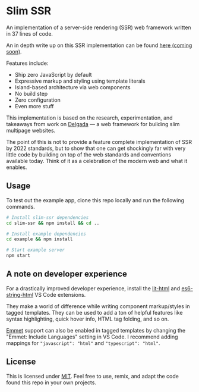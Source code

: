 # Slim SSR

An implementation of a server-side rendering (SSR) web framework written in 37 lines of code.

An in depth write up on this SSR implementation can be found [here (coming soon)](https://hawkticehurst.com/writing/a-ssr-framework-in-37-lines-of-code).

Features include:

- Ship zero JavaScript by default
- Expressive markup and styling using template literals
- Island-based architecture via web components
- No build step
- Zero configuration
- Even more stuff

This implementation is based on the research, experimentation, and takeaways from work on [Delgada](https://delgada.dev) –– a web framework for building slim multipage websites.

The point of this is not to provide a feature complete implementation of SSR by 2022 standards, but to show that one can get shockingly far with very little code by building on top of the web standards and conventions available today. Think of it as a celebration of the modern web and what it enables.

## Usage

To test out the example app, clone this repo locally and run the following commands.

```bash
# Install slim-ssr dependencies
cd slim-ssr && npm install && cd ..

# Install example dependencies
cd example && npm install

# Start example server
npm start
```

## A note on developer experience

For a drastically improved developer experience, install the [lit-html](https://marketplace.visualstudio.com/items?itemName=bierner.lit-html) and [es6-string-html](https://marketplace.visualstudio.com/items?itemName=Tobermory.es6-string-html) VS Code extensions. 

They make a world of difference while writing component markup/styles in tagged templates. They can be used to add a ton of helpful features like syntax highlighting, quick hover info, HTML tag folding, and so on.

[Emmet](https://emmet.io/) support can also be enabled in tagged templates by changing the "Emmet: Include Languages" setting in VS Code. I recommend adding mappings for `"javascript": "html"` and `"typescript": "html"`.

## License

This is licensed under [MIT](./LICENSE). Feel free to use, remix, and adapt the code found this repo in your own projects.
